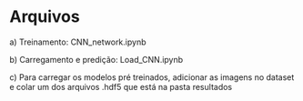 ﻿# Arquivos

a) Treinamento: CNN_network.ipynb

b) Carregamento e predição: Load_CNN.ipynb

c) Para carregar os modelos pré treinados, adicionar as imagens no dataset e colar um dos arquivos .hdf5 que está na pasta resultados
